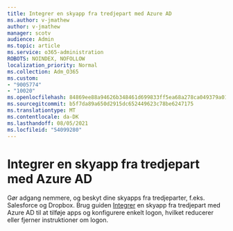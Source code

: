 ```yaml
---
title: Integrer en skyapp fra tredjepart med Azure AD
ms.author: v-jmathew
author: v-jmathew
manager: scotv
audience: Admin
ms.topic: article
ms.service: o365-administration
ROBOTS: NOINDEX, NOFOLLOW
localization_priority: Normal
ms.collection: Adm_O365
ms.custom:
- "9005774"
- "10020"
ms.openlocfilehash: 84869ee88a94626b348461d699833ff5ea68a278ca049379a01c5209e4b1d076
ms.sourcegitcommit: b5f7da89a650d2915dc652449623c78be6247175
ms.translationtype: MT
ms.contentlocale: da-DK
ms.lasthandoff: 08/05/2021
ms.locfileid: "54099280"
---
```

# <a name="integrate-a-third-party-cloud-app-with-azure-ad"></a>Integrer en skyapp fra tredjepart med Azure AD

Gør adgang nemmere, og beskyt dine skyapps fra tredjeparter, f.eks. Salesforce og Dropbox. Brug guiden [Integrer](https://go.microsoft.com/fwlink/?linkid=2157464) en skyapp fra tredjepart med Azure AD til at tilføje apps og konfigurere enkelt logon, hvilket reducerer eller fjerner instruktioner om logon.

